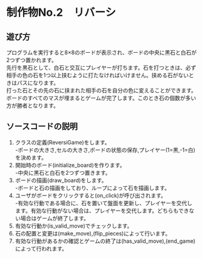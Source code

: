 # 制作物No.2　リバーシ
## 遊び方
プログラムを実行すると8×8のボードが表示され、ボードの中央に黒石と白石が2つずつ置かれます。  
先行を黒石として、白石と交互にプレイヤーが打ちます。石を打つときは、必ず相手の色の石を1つ以上挟むように打たなければいけません。挟める石がないときはパスになります。  
打った石とその先の石に挟まれた相手の石を自分の色に変えることができます。  
ボードのすべてのマスが埋まるとゲームが完了します。このとき石の個数が多い方が勝者となります。
## ソースコードの説明
1. クラスの定義(ReversiGame)をします。  
-ボードの大きさ,セルの大きさ,ボードの状態の保存,プレイヤー(1=黒,-1=白)を決めます。  
2. 開始時のボード(initialize_board)を作ります。  
-中央に黒石と白石を2つずつ置きます。  
3. ボードの描画(draw_board)をします。  
-ボードと石の描画をしており、ループによって石を描画します。  
4. ユーザがボードをクリックすると(on_click)が呼び出されます。  
-有効な行動である場合に、石を置いて盤面を更新し、プレイヤーを交代します。有効な行動がない場合は、プレイヤーを交代します。どちらもできない場合はゲームが終了します。  
5. 有効な行動か(is_valid_move)でチェックします。  
6. 石の配置と変更は(make_move),(flip_pieces)によって行います。  
7. 有効な行動があるかの確認とゲームの終了は(has_valid_move),(end_game)によって行われます。  
